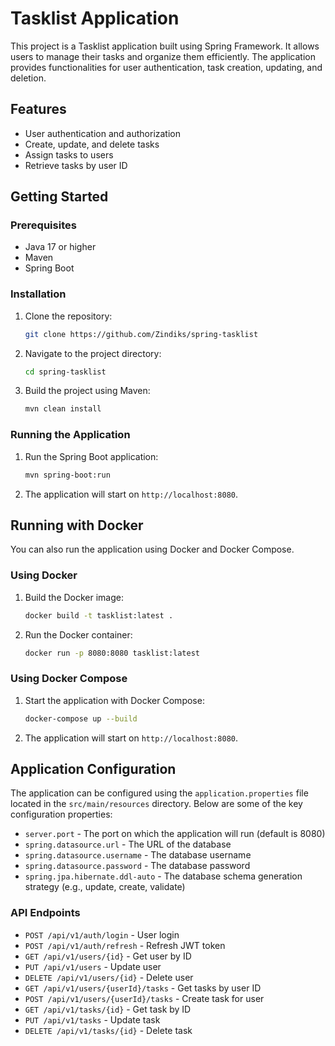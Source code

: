 # Tasklist Application

This project is a Tasklist application built using Spring Framework. It allows users to manage their tasks and organize them efficiently. The application provides functionalities for user authentication, task creation, updating, and deletion.

## Features

- User authentication and authorization
- Create, update, and delete tasks
- Assign tasks to users
- Retrieve tasks by user ID

## Getting Started

### Prerequisites

- Java 17 or higher
- Maven
- Spring Boot

### Installation

1. Clone the repository:
    ```sh
    git clone https://github.com/Zindiks/spring-tasklist
    ```
2. Navigate to the project directory:
    ```sh
    cd spring-tasklist
    ```
3. Build the project using Maven:
    ```sh
    mvn clean install
    ```

### Running the Application

1. Run the Spring Boot application:
    ```sh
    mvn spring-boot:run
    ```
2. The application will start on `http://localhost:8080`.

## Running with Docker

You can also run the application using Docker and Docker Compose.

### Using Docker

1. Build the Docker image:
    ```sh
    docker build -t tasklist:latest .
    ```
2. Run the Docker container:
    ```sh
    docker run -p 8080:8080 tasklist:latest
    ```

### Using Docker Compose

1. Start the application with Docker Compose:
    ```sh
    docker-compose up --build
    ```
2. The application will start on `http://localhost:8080`.

## Application Configuration

The application can be configured using the `application.properties` file located in the `src/main/resources` directory. Below are some of the key configuration properties:

- `server.port` - The port on which the application will run (default is 8080)
- `spring.datasource.url` - The URL of the database
- `spring.datasource.username` - The database username
- `spring.datasource.password` - The database password
- `spring.jpa.hibernate.ddl-auto` - The database schema generation strategy (e.g., update, create, validate)

### API Endpoints

- `POST /api/v1/auth/login` - User login
- `POST /api/v1/auth/refresh` - Refresh JWT token
- `GET /api/v1/users/{id}` - Get user by ID
- `PUT /api/v1/users` - Update user
- `DELETE /api/v1/users/{id}` - Delete user
- `GET /api/v1/users/{userId}/tasks` - Get tasks by user ID
- `POST /api/v1/users/{userId}/tasks` - Create task for user
- `GET /api/v1/tasks/{id}` - Get task by ID
- `PUT /api/v1/tasks` - Update task
- `DELETE /api/v1/tasks/{id}` - Delete task

<!-- ### Contributing

Contributions are welcome! Please open an issue or submit a pull request for any changes.

### License

This project is licensed under the MIT License. -->
